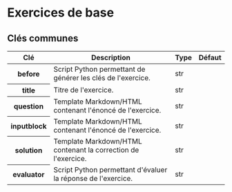 # Exercices de base

## Clés communes

<table class="table">
<thead>
<tr>
<th scope="col">Clé</th>
<th scope="col">Description</th>
<th scope="col">Type</th>
<th scope="col">Défaut</th>
</tr>
</thead>
<tbody>

<tr>
<th scope="row"> before </th>
<td> Script Python permettant de générer les clés de l&#39;exercice. </td>
<td> str </td>
<td>  </td>
</tr>

<tr>
<th scope="row"> title </th>
<td> Titre de l&#39;exercice. </td>
<td> str </td>
<td>  </td>
</tr>

<tr>
<th scope="row"> question </th>
<td> Template Markdown/HTML contenant l&#39;énoncé de l&#39;exercice. </td>
<td> str </td>
<td>  </td>
</tr>

<tr>
<th scope="row"> inputblock </th>
<td> Template Markdown/HTML contenant l&#39;énoncé de l&#39;exercice. </td>
<td> str </td>
<td>  </td>
</tr>

<tr>
<th scope="row"> solution </th>
<td> Template Markdown/HTML contenant la correction de l&#39;exercice. </td>
<td> str </td>
<td>  </td>
</tr>

<tr>
<th scope="row"> evaluator </th>
<td> Script Python permettant d&#39;évaluer la réponse de l&#39;exercice. </td>
<td> str </td>
<td>  </td>
</tr>


</tbody>
</table>
